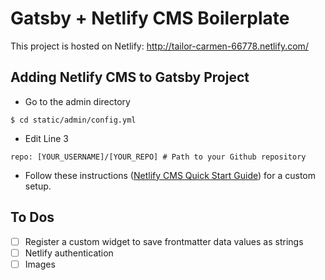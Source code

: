 # Gatsby + Netlify CMS Boilerplate

This project is hosted on Netlify: http://tailor-carmen-66778.netlify.com/

## Adding Netlify CMS to Gatsby Project
- Go to the admin directory
```
$ cd static/admin/config.yml
```
- Edit Line 3
```
repo: [YOUR_USERNAME]/[YOUR_REPO] # Path to your Github repository
```
- Follow these instructions ([Netlify CMS Quick Start Guide](https://www.netlifycms.org/docs/quick-start/)) for a custom setup.

## To Dos
- [ ] Register a custom widget to save frontmatter data values as strings
- [ ] Netlify authentication
- [ ] Images
